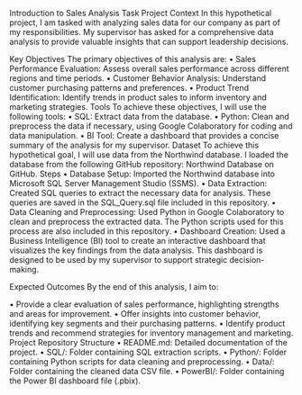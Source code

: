 Introduction to Sales Analysis Task
Project Context
In this hypothetical project, I am tasked with analyzing sales data for our company as part of my responsibilities. My supervisor has asked for a comprehensive data analysis to provide valuable insights that can support leadership decisions.

Key Objectives
The primary objectives of this analysis are:
•	Sales Performance Evaluation: Assess overall sales performance across different regions and time periods.
•	Customer Behavior Analysis: Understand customer purchasing patterns and preferences.
•	Product Trend Identification: Identify trends in product sales to inform inventory and marketing strategies.
Tools
To achieve these objectives, I will use the following tools:
•	SQL: Extract data from the database.
•	Python: Clean and preprocess the data if necessary, using Google Colaboratory for coding and data manipulation.
•	BI Tool: Create a dashboard that provides a concise summary of the analysis for my supervisor.
Dataset
To achieve this hypothetical goal, I will use data from the Northwind database. I loaded the database from the following GitHub repository: Northwind Database on GitHub.
Steps
•	Database Setup: Imported the Northwind database into Microsoft SQL Server Management Studio (SSMS).
•	Data Extraction: Created SQL queries to extract the necessary data for analysis. These queries are saved in the SQL_Query.sql file included in this repository.
•	Data Cleaning and Preprocessing: Used Python in Google Colaboratory to clean and preprocess the extracted data. The Python scripts used for this process are also included in this repository.
•	Dashboard Creation: Used a Business Intelligence (BI) tool to create an interactive dashboard that visualizes the key findings from the data analysis. This dashboard is designed to be used by my supervisor to support strategic decision-making.



Expected Outcomes
By the end of this analysis, I aim to:

•	Provide a clear evaluation of sales performance, highlighting strengths and areas for improvement.
•	Offer insights into customer behavior, identifying key segments and their purchasing patterns.
•	Identify product trends and recommend strategies for inventory management and marketing.
Project Repository Structure
•	README.md: Detailed documentation of the project.
•	SQL/: Folder containing SQL extraction scripts.
•	Python/: Folder containing Python scripts for data cleaning and preprocessing.
•	Data/: Folder containing the cleaned data CSV file.
•	PowerBI/: Folder containing the Power BI dashboard file (.pbix).
